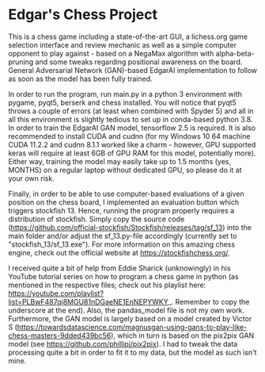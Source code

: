 # Edgar's Chess Project


This is a chess game including a state-of-the-art GUI, a lichess.org game selection interface and review mechanic as well as a simple computer opponent to play against - based on a NegaMax algorithm with alpha-beta-pruning and some tweaks regarding positional awareness on the board. General Adversarial Network (GAN)-based EdgarAI implementation to follow as soon as the model has been fully trained.

In order to run the program, run main.py in a python 3 environment with pygame, pyqt5, berserk and chess installed. You will notice that pyqt5 throws a couple of errors (at least when combined with Spyder 5) and all in all this environment is slightly tedious to set up in conda-based python 3.8. In order to train the EdgarAI GAN model, tensorflow 2.5 is required. It is also recommended to install CUDA and cudnn (for my Windows 10 64 machine CUDA 11.2.2 and cudnn 8.1.1 worked like a charm - however, GPU supported keras will require at least 6GB of GPU RAM for this model, potentially more). Either way, training the model may easily take up to 1.5 months (yes, MONTHS) on a regular laptop without dedicated GPU, so please do it at your own risk.

Finally, in order to be able to use computer-based evaluations of a given position on the chess board, I implemented an evaluation button which triggers stockfish 13. Hence, running the program properly requires a distribution of stockfish. Simply copy the source code (https://github.com/official-stockfish/Stockfish/releases/tag/sf_13) into the main folder and/or adjust the sf_13.py-file accordingly (currently set to "stockfish_13/sf_13.exe"). For more information on this amazing chess engine, check out the official website at https://stockfishchess.org/.

I received quite a bit of help from Eddie Sharick (unknowingly) in his YouTube tutorial series on how to program a chess game in python (as mentioned in the respective files; check out his playlist here: https://youtube.com/playlist?list=PLBwF487qi8MGU81nDGaeNE1EnNEPYWKY_. Remember to copy the underscore at the end). Also, the pandas_model file is not my own work. Furthermore, the GAN model is largely based on a model created by Victor S (https://towardsdatascience.com/magnusgan-using-gans-to-play-like-chess-masters-9dded439bc56), which in turn is based on the pix2pix GAN model (see https://github.com/phillipi/pix2pix). I had to tweak the data processing quite a bit in order to fit it to my data, but the model as such isn't mine.
